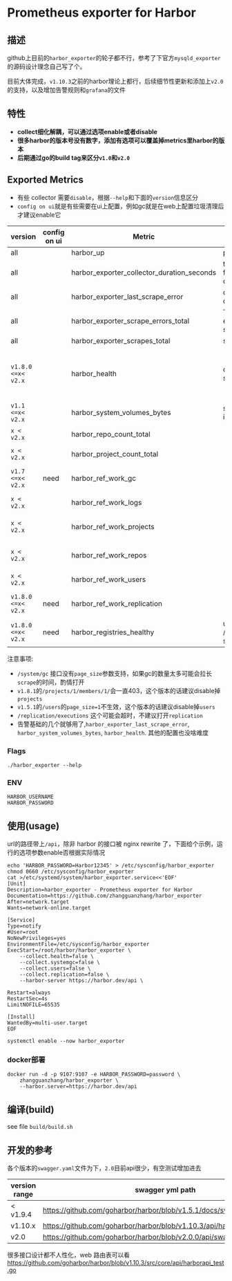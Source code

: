 # Prometheus exporter for Harbor 

## 描述

github上目前的`harbor_exporter`的轮子都不行，参考了下官方`mysqld_exporter`的源码设计理念自己写了个。

目前大体完成，`v1.10.3`之前的harbor理论上都行，后续细节性更新和添加上`v2.0`的支持，以及增加告警规则和`grafana`的文件

## 特性

- **collect细化解耦，可以通过选项enable或者disable**
- **很多harbor的版本号没有数字，添加有选项可以覆盖掉metrics里harbor的版本**
- **后期通过go的build tag来区分`v1.0`和`v2.0`**

## Exported Metrics

- 有些 collector 需要`disable`，根据`--help`和下面的`version`信息区分
- `config on ui`就是有些需要在ui上配置，例如gc就是在web上配置垃圾清理后才建议enable它

| version | config on ui |Metric | Meaning | Labels |
| ------ | ------ | ------- | ------ | ---- |
| all | |harbor_up| passwd correct |
| all| |harbor_exporter_collector_duration_seconds | time consuming for each collector| collector=[...] |
| all| |harbor_exporter_last_scrape_error | did an error occur in a scrape |
| all| |harbor_exporter_scrape_errors_total | The number of errors in a scrape | |
| all| |harbor_exporter_scrapes_total | scrape counter| |
| `v1.8.0 <=x< v2.x`| |harbor_health| components status|name=[core, database, jobservice, portal, redis, registry, registryctl]|
| `v1.1 <=x< v2.x`| |harbor_system_volumes_bytes| system volumes info|type=[total, free, used]|
| `x < v2.x`| |harbor_repo_count_total| |type=[private, public, total]|
| `x < v2.x`| |harbor_project_count_total| | type=[private, public, total]|
| `v1.7 <=x< v2.x`| need |harbor_ref_work_gc| |method="GET", ref=[/system/gc]|
| `x < v2.x`| |harbor_ref_work_logs| |method="GET", ref=[/logs]|
| `x < v2.x` | |harbor_ref_work_projects| |method="GET", ref=[/projects/...]|
|`x < v2.x` | |harbor_ref_work_repos| |method="GET", ref=[/repositories/...]|
| `x < v2.x`| |harbor_ref_work_users| |method="GET", ref=[/users/...]|
| `v1.8.0 <=x< v2.x`| need|harbor_ref_work_replication| |method="GET", ref=[/replication/...]|
| `v1.8.0 <=x< v2.x`| need |harbor_registries_healthy| ui /harbor/registries status |name=[...]|



注意事项:

- `/system/gc` 接口没有`page_size`参数支持，如果gc的数量太多可能会拉长`scrape`的时间，酌情打开
- `v1.8.1`的`/projects/1/members/1/`会一直403，这个版本的话建议disable掉`projects`
- `v1.5.1`的`/users`的`page_size=1`不生效，这个版本的话建议disable掉`users`
- `/replication/executions` 这个可能会超时，不建议打开`replication`
- 告警基础的几个就够用了,`harbor_exporter_last_scrape_error`, `harbor_system_volumes_bytes`, `harbor_health`. 其他的配置也没啥难度

### Flags

```shell
./harbor_exporter --help
```

### ENV

```shell
HARBOR_USERNAME
HARBOR_PASSWORD
```

## 使用(usage)

url的路径带上`/api`，除非 harbor 的接口被 nginx rewrite 了，下面给个示例，运行的选项参数enable否根据实际情况

```shell
echo 'HARBOR_PASSWORD=Harbor12345' > /etc/sysconfig/harbor_exporter
chmod 0660 /etc/sysconfig/harbor_exporter
cat >/etc/systemd/system/harbor_exporter.service<<'EOF'
[Unit]
Description=harbor_exporter - Prometheus exporter for Harbor 
Documentation=https://github.com/zhangguanzhang/harbor_exporter
After=network.target
Wants=network-online.target

[Service]
Type=notify
#User=root
NoNewPrivileges=yes
EnvironmentFile=/etc/sysconfig/harbor_exporter
ExecStart=/root/harbor/harbor_exporter \
    --collect.health=false \
    --collect.systemgc=false \
    --collect.users=false \
    --collect.replication=false \
    --harbor-server https://harbor.dev/api \

Restart=always
RestartSec=4s
LimitNOFILE=65535

[Install]
WantedBy=multi-user.target 
EOF

systemctl enable --now harbor_exporter
```

### docker部署

```shell
docker run -d -p 9107:9107 -e HARBOR_PASSWORD=password \
    zhangguanzhang/harbor_exporter \
    --harbor.server=https://harbor.dev/api
```

## 编译(build)

see file `build/build.sh`

## 开发的参考

各个版本的`swagger.yaml`文件为下，`2.0`目前api很少，有空测试增加进去

| version range | swagger yml path |
| --- | --- |
| < v1.9.4 | https://github.com/goharbor/harbor/blob/v1.5.1/docs/swagger.yaml |
| v1.10.x | https://github.com/goharbor/harbor/blob/v1.10.3/api/harbor/swagger.yaml |
| v2.0 | https://github.com/goharbor/harbor/blob/v2.0.0/api/swagger.yaml |

很多接口设计都不人性化，web 路由表可以看
https://github.com/goharbor/harbor/blob/v1.10.3/src/core/api/harborapi_test.go

